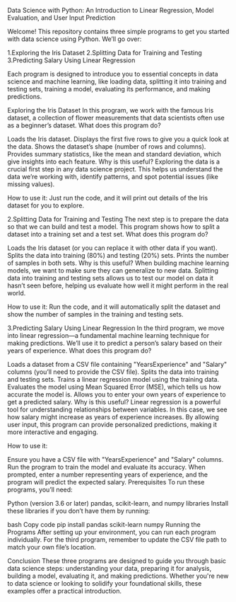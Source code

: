 Data Science with Python: An Introduction to Linear Regression, Model Evaluation, and User Input Prediction

Welcome! This repository contains three simple programs to get you started with data science using Python. We’ll go over:

1.Exploring the Iris Dataset 2.Splitting Data for Training and Testing 3.Predicting Salary Using Linear Regression

Each program is designed to introduce you to essential concepts in data science and machine learning, like loading data, splitting it into training and testing sets, training a model, evaluating its performance, and making predictions.

Exploring the Iris Dataset In this program, we work with the famous Iris dataset, a collection of flower measurements that data scientists often use as a beginner’s dataset.
What does this program do?

Loads the Iris dataset. Displays the first five rows to give you a quick look at the data. Shows the dataset’s shape (number of rows and columns). Provides summary statistics, like the mean and standard deviation, which give insights into each feature. Why is this useful? Exploring the data is a crucial first step in any data science project. This helps us understand the data we’re working with, identify patterns, and spot potential issues (like missing values).

How to use it: Just run the code, and it will print out details of the Iris dataset for you to explore.

2.Splitting Data for Training and Testing The next step is to prepare the data so that we can build and test a model. This program shows how to split a dataset into a training set and a test set.
What does this program do?

Loads the Iris dataset (or you can replace it with other data if you want). Splits the data into training (80%) and testing (20%) sets. Prints the number of samples in both sets. Why is this useful? When building machine learning models, we want to make sure they can generalize to new data. Splitting data into training and testing sets allows us to test our model on data it hasn’t seen before, helping us evaluate how well it might perform in the real world.

How to use it: Run the code, and it will automatically split the dataset and show the number of samples in the training and testing sets.

3.Predicting Salary Using Linear Regression In the third program, we move into linear regression—a fundamental machine learning technique for making predictions. We’ll use it to predict a person’s salary based on their years of experience.
What does this program do?

Loads a dataset from a CSV file containing "YearsExperience" and "Salary" columns (you’ll need to provide the CSV file). Splits the data into training and testing sets. Trains a linear regression model using the training data. Evaluates the model using Mean Squared Error (MSE), which tells us how accurate the model is. Allows you to enter your own years of experience to get a predicted salary. Why is this useful? Linear regression is a powerful tool for understanding relationships between variables. In this case, we see how salary might increase as years of experience increases. By allowing user input, this program can provide personalized predictions, making it more interactive and engaging.

How to use it:

Ensure you have a CSV file with "YearsExperience" and "Salary" columns. Run the program to train the model and evaluate its accuracy. When prompted, enter a number representing years of experience, and the program will predict the expected salary. Prerequisites To run these programs, you’ll need:

Python (version 3.6 or later) pandas, scikit-learn, and numpy libraries Install these libraries if you don’t have them by running:

bash Copy code pip install pandas scikit-learn numpy Running the Programs After setting up your environment, you can run each program individually. For the third program, remember to update the CSV file path to match your own file’s location.

Conclusion These three programs are designed to guide you through basic data science steps: understanding your data, preparing it for analysis, building a model, evaluating it, and making predictions. Whether you're new to data science or looking to solidify your foundational skills, these examples offer a practical introduction.
